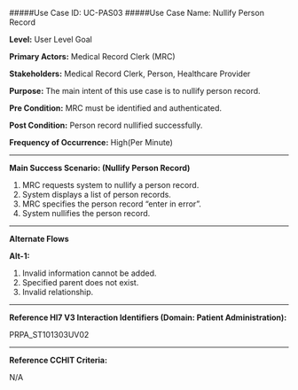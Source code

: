 #####Use Case ID: UC-PAS03
#####Use Case Name: Nullify Person Record

**Level:**                     User Level Goal

**Primary Actors:**            Medical Record Clerk (MRC)

**Stakeholders:**              Medical Record Clerk, Person, Healthcare Provider

**Purpose:**                   The main intent of this use case is to nullify person record.

**Pre Condition:**             MRC must be identified and authenticated. 

**Post Condition:**            Person record nullified successfully.

**Frequency of Occurrence:**   High(Per Minute)
__________________________________________________________
**Main Success Scenario: (Nullify Person Record)**

1. MRC requests system to nullify a person record.
2. System displays a list of person records.
3. MRC specifies the person record “enter in error”.
4. System nullifies the person record.

_______________________________________________________________________________
**Alternate Flows** 

**Alt-1:**

1. Invalid information cannot be added.
2. Specified parent does not exist.
3. Invalid relationship.

________________________________________________________________________
**Reference Hl7 V3 Interaction Identifiers (Domain: Patient Administration):**

PRPA_ST101303UV02
_______________________________________________________________
**Reference CCHIT Criteria:**

N/A





